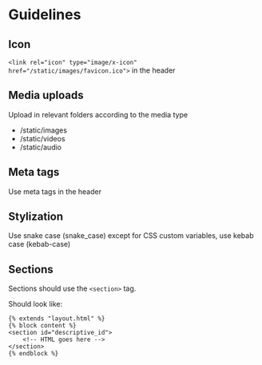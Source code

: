 # Guidelines

## Icon 
`<link rel="icon" type="image/x-icon" href="/static/images/favicon.ico">`
in the header

## Media uploads
Upload in relevant folders according to the media type
- /static/images
- /static/videos
- /static/audio

## Meta tags
Use meta tags in the header

## Stylization
Use snake case (snake_case) except for CSS custom variables, use kebab case (kebab-case)


## Sections
Sections should use the `<section>` tag.

Should look like:
```
{% extends "layout.html" %}
{% block content %}
<section id="descriptive_id">
    <!-- HTML goes here -->
</section>
{% endblock %}
```
